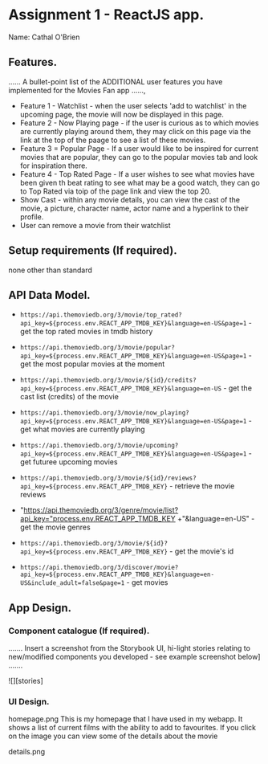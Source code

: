 # Assignment 1 - ReactJS app.

Name: Cathal O'Brien

## Features.

...... A bullet-point list of the ADDITIONAL user features you have implemented for the  Movies Fan app ......,
 
 + Feature 1 - Watchlist - when the user selects 'add to watchlist' in the upcoming page, the movie will now be displayed in this page.
 + Feature 2 - Now Playing page - if the user is curious as to which movies are currently playing around them, they may click on this page via the link at the top of the paage to see a list of these movies.
 + Feature 3 = Popular Page - If a user would like to be inspired for current movies that are popular, they can go to the popular movies tab and look for inspiration there.
 + Feature 4 - Top Rated Page - If a user wishes to see what movies have been given th beat rating to see what may be a good watch, they can go to Top Rated via toip of the page link and view the top 20.
 + Show Cast - within any movie details, you can view the cast of the movie, a picture, character name, actor name and a hyperlink to their profile.
 + User can remove a movie from their watchlist

## Setup requirements (If required).

none other than standard

## API Data Model.

 - `https://api.themoviedb.org/3/movie/top_rated?api_key=${process.env.REACT_APP_TMDB_KEY}&language=en-US&page=1` - get the top rated movies in tmdb history
 
 - `https://api.themoviedb.org/3/movie/popular?api_key=${process.env.REACT_APP_TMDB_KEY}&language=en-US&page=1` - get the most popular movies at the moment
 
 - `https://api.themoviedb.org/3/movie/${id}/credits?api_key=${process.env.REACT_APP_TMDB_KEY}&language=en-US` - get  the cast list (credits) of the movie


- `https://api.themoviedb.org/3/movie/now_playing?api_key=${process.env.REACT_APP_TMDB_KEY}&language=en-US&page=1` - get what movies are currently playing

- `https://api.themoviedb.org/3/movie/upcoming?api_key=${process.env.REACT_APP_TMDB_KEY}&language=en-US&page=1` - get futuree upcoming movies

- `https://api.themoviedb.org/3/movie/${id}/reviews?api_key=${process.env.REACT_APP_TMDB_KEY}` - retrieve the movie reviews
 
 
- "https://api.themoviedb.org/3/genre/movie/list?api_key="process.env.REACT_APP_TMDB_KEY +"&language=en-US" - get the movie genres
      
      
 - `https://api.themoviedb.org/3/movie/${id}?api_key=${process.env.REACT_APP_TMDB_KEY}` - get the movie's id 
  
  
- `https://api.themoviedb.org/3/discover/movie?api_key=${process.env.REACT_APP_TMDB_KEY}&language=en-US&include_adult=false&page=1` - get movies
 
 
## App Design.

### Component catalogue (If required).

....... Insert a screenshot from the Storybook UI, hi-light stories relating to new/modified components you developed - see example screenshot below] .......

![][stories]

### UI Design.

homepage.png
This is my homepage that I have used in my webapp. It shows a list of current films with the ability to add to favourites. If you click on the image you can view some of the details about the movie

details.png
